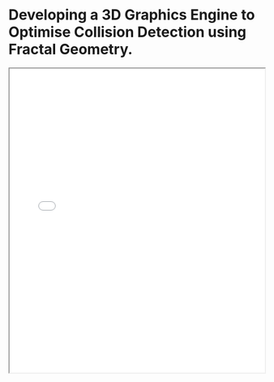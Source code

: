 # Developing a 3D Graphics Engine to Optimise Collision Detection using Fractal Geometry.

<iframe src="Dissertation.pdf" width="100%" height="600px"></iframe>

